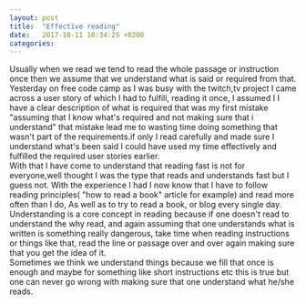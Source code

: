 ```yaml
---
layout: post
title:  "Effective reading"
date:   2017-10-11 10:34:25 +0200
categories: 
---
```




Usually when we read we tend to read the whole passage or instruction once then we assume that we understand what is said or required from that.
Yesterday on free code camp as I was busy with the twitch,tv project I came across a user story of which I had to fulfill, reading it once, I assumed I 
I have a clear description of what is required that was my first mistake "assuming that I know what's required and not making sure that i understand" that mistake lead me to wasting time doing 
something that wasn't part of the requirements.if only I read carefully and made sure I understand what's been said I could have used my time effectively and 
fulfilled the required user stories earlier.
<br>
With that I have come to understand that reading fast is not for everyone,well thought I was the type that reads and understands fast but I guess not.
With the experience I had I now know that I have to follow reading principles(  "how to read a book" article for example) and read more often than I do, As well as
to try to read a book, or blog every single day.
Understanding is a core concept in reading because if one doesn't read to understand the why read, and again assuming that one understands what is written 
is something really dangerous, take time when reading instructions or things like that, read the line or passage over and over again making sure that 
you get the idea of it.
<br>
Sometimes we think we understand things because we fill that once is enough and maybe for something like short instructions etc this is true 
but one can never go wrong with making sure that one understand what he/she reads.
